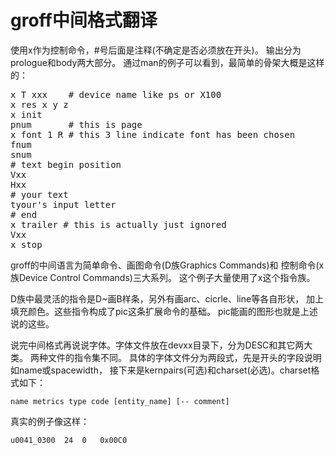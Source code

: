 groff中间格式翻译
====
使用x作为控制命令，#号后面是注释(不确定是否必须放在开头)。
输出分为prologue和body两大部分。
通过man的例子可以看到，最简单的骨架大概是这样的：
<pre>
x T xxx    # device name like ps or X100
x res x y z
x init
pnum       # this is page
x font 1 R # this 3 line indicate font has been chosen
fnum
snum
# text begin position
Vxx
Hxx
# your text
tyour's input letter
# end
x trailer # this is actually just ignored
Vxx
x stop
</pre>
groff的中间语言为简单命令、画图命令(D族Graphics Commands)和
控制命令(x族Device Control Commands)三大系列。
这个例子大量使用了x这个指令族。

D族中最灵活的指令是D~画B样条，另外有画arc、cicrle、line等各自形状，
加上填充颜色。这些指令构成了pic这条扩展命令的基础。
pic能画的图形也就是上述说的这些。

说完中间格式再说说字体。字体文件放在devxx目录下，分为DESC和其它两大类。
两种文件的指令集不同。
具体的字体文件分为两段式，先是开头的字段说明如name或spacewidth，
接下来是kernpairs(可选)和charset(必选)。charset格式如下：

    name metrics type code [entity_name] [-- comment]

真实的例子像这样：

    u0041_0300	24	0	0x00C0
